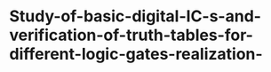 # Study-of-basic-digital-IC-s-and-verification-of-truth-tables-for-different-logic-gates-realization-
